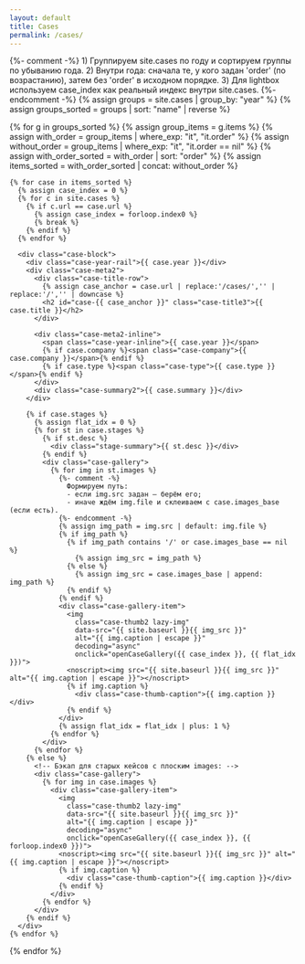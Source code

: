 ```yaml
---
layout: default
title: Cases
permalink: /cases/
---
```

<!-- Load Playfair (text-friendly) только на /cases/ -->
<link rel="preconnect" href="https://fonts.googleapis.com">
<link rel="preconnect" href="https://fonts.gstatic.com" crossorigin>
<link href="https://fonts.googleapis.com/css2?family=Playfair:ital@1&display=swap" rel="stylesheet">

<!-- Все кейсы, отсортированные по году (убыв.) и order внутри года -->
<div class="featured-cases">
  {%- comment -%}
    1) Группируем site.cases по году и сортируем группы по убыванию года.
    2) Внутри года: сначала те, у кого задан 'order' (по возрастанию), затем без 'order' в исходном порядке.
    3) Для lightbox используем case_index как реальный индекс внутри site.cases.
  {%- endcomment -%}
  {% assign groups = site.cases | group_by: "year" %}
  {% assign groups_sorted = groups | sort: "name" | reverse %}

  {% for g in groups_sorted %}
    {% assign group_items = g.items %}
    {% assign with_order = group_items | where_exp: "it", "it.order" %}
    {% assign without_order = group_items | where_exp: "it", "it.order == nil" %}
    {% assign with_order_sorted = with_order | sort: "order" %}
    {% assign items_sorted = with_order_sorted | concat: without_order %}

    {% for case in items_sorted %}
      {% assign case_index = 0 %}
      {% for c in site.cases %}
        {% if c.url == case.url %}
          {% assign case_index = forloop.index0 %}
          {% break %}
        {% endif %}
      {% endfor %}

      <div class="case-block">
        <div class="case-year-rail">{{ case.year }}</div>
        <div class="case-meta2">
          <div class="case-title-row">
            {% assign case_anchor = case.url | replace:'/cases/','' | replace:'/','' | downcase %}
            <h2 id="case-{{ case_anchor }}" class="case-title3">{{ case.title }}</h2>
          </div>

          <div class="case-meta2-inline">
            <span class="case-year-inline">{{ case.year }}</span>
            {% if case.company %}<span class="case-company">{{ case.company }}</span>{% endif %}
            {% if case.type %}<span class="case-type">{{ case.type }}</span>{% endif %}
          </div>
          <div class="case-summary2">{{ case.summary }}</div>
        </div>

        {% if case.stages %}
          {% assign flat_idx = 0 %}
          {% for st in case.stages %}
            {% if st.desc %}
              <div class="stage-summary">{{ st.desc }}</div>
            {% endif %}
            <div class="case-gallery">
              {% for img in st.images %}
                {%- comment -%}
                  Формируем путь:
                  - если img.src задан — берём его;
                  - иначе ждём img.file и склеиваем с case.images_base (если есть).
                {%- endcomment -%}
                {% assign img_path = img.src | default: img.file %}
                {% if img_path %}
                  {% if img_path contains '/' or case.images_base == nil %}
                    {% assign img_src = img_path %}
                  {% else %}
                    {% assign img_src = case.images_base | append: img_path %}
                  {% endif %}
                {% endif %}
                <div class="case-gallery-item">
                  <img
                    class="case-thumb2 lazy-img"
                    data-src="{{ site.baseurl }}{{ img_src }}"
                    alt="{{ img.caption | escape }}"
                    decoding="async"
                    onclick="openCaseGallery({{ case_index }}, {{ flat_idx }})">
                  <noscript><img src="{{ site.baseurl }}{{ img_src }}" alt="{{ img.caption | escape }}"></noscript>
                  {% if img.caption %}
                    <div class="case-thumb-caption">{{ img.caption }}</div>
                  {% endif %}
                </div>
                {% assign flat_idx = flat_idx | plus: 1 %}
              {% endfor %}
            </div>
          {% endfor %}
        {% else %}
          <!-- Бэкап для старых кейсов с плоским images: -->
          <div class="case-gallery">
            {% for img in case.images %}
              <div class="case-gallery-item">
                <img
                  class="case-thumb2 lazy-img"
                  data-src="{{ site.baseurl }}{{ img_src }}"
                  alt="{{ img.caption | escape }}"
                  decoding="async"
                  onclick="openCaseGallery({{ case_index }}, {{ forloop.index0 }})">
                <noscript><img src="{{ site.baseurl }}{{ img_src }}" alt="{{ img.caption | escape }}"></noscript>
                {% if img.caption %}
                  <div class="case-thumb-caption">{{ img.caption }}</div>
                {% endif %}
              </div>
            {% endfor %}
          </div>
        {% endif %}
      </div>
    {% endfor %}
  {% endfor %}
</div>

<!-- Лайтбокс (тот же, что на index) -->
<div id="lightbox" class="lightbox" style="display:none;">
  <div class="lightbox-bg" onclick="closeLightbox()"></div>
  <div class="lightbox-content">
    <button class="lightbox-close" onclick="closeLightbox()" aria-label="Close">
      <img src="{{ site.baseurl }}/ui/lightbox_close.svg" width="36" height="36" alt="Close">
    </button>
    <button class="lightbox-arrow left" onclick="lightboxPrev()" aria-label="Previous">
      <img src="{{ site.baseurl }}/ui/lightbox_arrow_left.svg" width="36" height="36" alt="Prev">
    </button>
    <div class="lightbox-stage">
      <img id="lightbox-img" class="lightbox-img" src="">
      {% include lightbox_loader.html %}
    </div>
    <button class="lightbox-arrow right" onclick="lightboxNext()" aria-label="Next">
      <img src="{{ site.baseurl }}/ui/lightbox_arrow_right.svg" width="36" height="36" alt="Next">
    </button>
    <div id="lightbox-caption" class="lightbox-caption"></div>
    <div id="lightbox-thumbs" class="lightbox-thumbs-wrap" aria-label="Gallery thumbnails">
      <div class="lightbox-thumbs" id="lightbox-thumbs-row"></div>
    </div>
  </div>
</div>